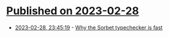 # [Published on 2023-02-28](index.md)

* [2023-02-28, 23:45:19](https://lobste.rs/s/nlbcmj/why_sorbet_typechecker_is_fast) - [Why the Sorbet typechecker is fast](https://blog.nelhage.com/post/why-sorbet-is-fast/)
